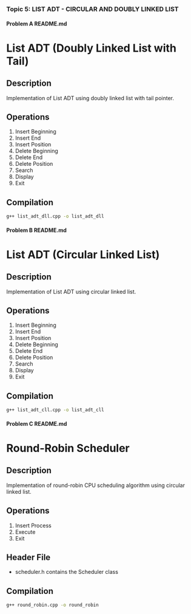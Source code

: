 
### Topic 5: LIST ADT - CIRCULAR AND DOUBLY LINKED LIST

#### Problem A README.md

# List ADT (Doubly Linked List with Tail)

## Description
Implementation of List ADT using doubly linked list with tail pointer.

## Operations
1. Insert Beginning
2. Insert End
3. Insert Position
4. Delete Beginning
5. Delete End
6. Delete Position
7. Search
8. Display
9. Exit

## Compilation
```bash
g++ list_adt_dll.cpp -o list_adt_dll
```


#### Problem B README.md
# List ADT (Circular Linked List)

## Description
Implementation of List ADT using circular linked list.

## Operations
1. Insert Beginning
2. Insert End
3. Insert Position
4. Delete Beginning
5. Delete End
6. Delete Position
7. Search
8. Display
9. Exit

## Compilation
```bash
g++ list_adt_cll.cpp -o list_adt_cll
```

#### Problem C README.md

# Round-Robin Scheduler

## Description
Implementation of round-robin CPU scheduling algorithm using circular linked list.

## Operations
1. Insert Process
2. Execute
3. Exit

## Header File
- scheduler.h contains the Scheduler class

## Compilation
```bash
g++ round_robin.cpp -o round_robin
